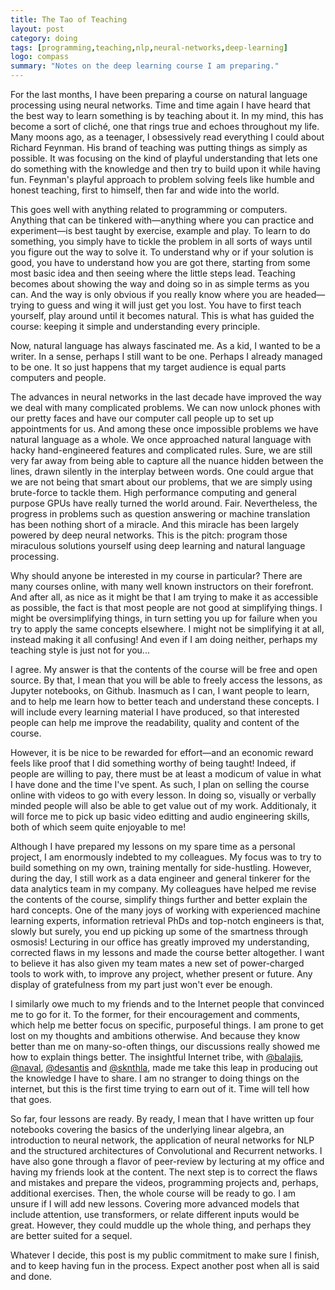 ```yaml
---
title: The Tao of Teaching
layout: post
category: doing
tags: [programming,teaching,nlp,neural-networks,deep-learning]
logo: compass
summary: "Notes on the deep learning course I am preparing."
---
```


For the last months, I have been preparing a course on natural language processing using neural networks. Time and time again I have heard that the best way to learn something is by teaching about it. In my mind, this has become a sort of cliché, one that rings true and echoes throughout my life. Many moons ago, as a teenager, I obsessively read everything I could about Richard Feynman. His brand of teaching was putting things as simply as possible. It was focusing on the kind of playful understanding that lets one do something with the knowledge and then try to build upon it while having fun. Feynman's playful approach to problem solving feels like humble and honest teaching, first to himself, then far and wide into the world.

This goes well with anything related to programming or computers. Anything that can be tinkered with—anything where you can practice and experiment—is best taught by exercise, example and play. To learn to do something, you simply have to tickle the problem in all sorts of ways until you figure out the way to solve it. To understand why or if your solution is good, you have to understand how you are got there, starting from some most basic idea and then seeing where the little steps lead. Teaching becomes about showing the way and doing so in as simple terms as you can. And the way is only obvious if you really know where you are headed—trying to guess and wing it will just get you lost. You have to first teach yourself, play around until it becomes natural. This is what has guided the course: keeping it simple and understanding every principle.

Now, natural language has always fascinated me. As a kid, I wanted to be a writer. In a sense, perhaps I still want to be one. Perhaps I already managed to be one. It so just happens that my target audience is equal parts computers and people.

The advances in neural networks in the last decade have improved the way we deal with many complicated problems. We can now unlock phones with our pretty faces and have our computer call people up to set up appointments for us. And among these once impossible problems we have natural language as a whole. We once approached natural language with hacky hand-engineered features and complicated rules. Sure, we are still very far away from being able to capture all the nuance hidden between the lines, drawn silently in the interplay between words. One could argue that we are not being that smart about our problems, that we are simply using brute-force to tackle them. High performance computing and general purpose GPUs have really turned the world around. Fair. Nevertheless, the progress in problems such as question answering or machine translation has been nothing short of a miracle. And this miracle has been largely powered by deep neural networks. This is the pitch: program those miraculous solutions yourself using deep learning and natural language processing.

Why should anyone be interested in my course in particular? There are many courses online, with many well known instructors on their forefront. And after all, as nice as it might be that I am trying to make it as accessible as possible, the fact is that most people are not good at simplifying things. I might be oversimplifying things, in turn setting you up for failure when you try to apply the same concepts elsewhere. I might not be simplifying it at all, instead making it all confusing! And even if I am doing neither, perhaps my teaching style is just not for you...

I agree. My answer is that the contents of the course will be free and open source. By that, I mean that you will be able to freely access the lessons, as Jupyter notebooks, on Github. Inasmuch as I can, I want people to learn, and to help me learn how to better teach and understand these concepts. I will include every learning material I have produced, so that interested people can help me improve the readability, quality and content of the course.

However, it is be nice to be rewarded for effort—and an economic reward feels like proof that I did something worthy of being taught! Indeed, if people are willing to pay, there must be at least a modicum of value in what I have done and the time I've spent. As such, I plan on selling the course online with videos to go with every lesson. In doing so, visually or verbally minded people will also be able to get value out of my work. Additionaly, it will force me to pick up basic video editting and audio engineering skills, both of which seem quite enjoyable to me!

Although I have prepared my lessons on my spare time as a personal project, I am enormously indebted to my colleagues. My focus was to try to build something on my own, training mentally for side-hustling. However, during the day, I still work as a data engineer and general tinkerer for the data analytics team in my company. My colleagues have helped me revise the contents of the course, simplify things further and better explain the hard concepts. One of the many joys of working with experienced machine learning experts, information retrieval PhDs and top-notch engineers is that, slowly but surely, you end up picking up some of the smartness through osmosis! Lecturing in our office has greatly improved my understanding, corrected flaws in my lessons and made the course better altogether. I want to believe it has also given my team mates a new set of power-charged tools to work with, to improve any project, whether present or future. Any display of gratefulness from my part just won't ever be enough.

I similarly owe much to my friends and to the Internet people that convinced me to go for it. To the former, for their encouragement and comments, which help me better focus on specific, purposeful things. I am prone to get lost on my thoughts and ambitions otherwise. And because they know better than me on many-so-often things, our discussions really showed me how to explain things better. The insightful Internet tribe, with [@balajis](https://twitter.com/balajis), [@naval](https://twitter.com/naval), [@desantis](https://twitter.com/desantis) and [@sknthla](https://twitter.com/sknthla), made me take this leap in producing out the knowledge I have to share. I am no stranger to doing things on the internet, but this is the first time trying to earn out of it. Time will tell how that goes.

So far, four lessons are ready. By ready, I mean that I have written up four notebooks covering the basics of the underlying linear algebra, an introduction to neural network, the application of neural networks for NLP and the structured architectures of Convolutional and Recurrent networks. I have also gone through a flavor of peer-review by lecturing at my office and having my friends look at the content. The next step is to correct the flaws and mistakes and prepare the videos, programming projects and, perhaps, additional exercises. Then, the whole course will be ready to go. I am unsure if I will add new lessons. Covering more advanced models that include attention, use transformers, or relate different inputs would be great. However, they could muddle up the whole thing, and perhaps they are better suited for a sequel. 

Whatever I decide, this post is my public commitment to make sure I finish, and to keep having fun in the process. Expect another post when all is said and done.

